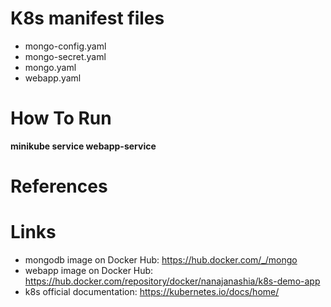 # K8s manifest files
* mongo-config.yaml
* mongo-secret.yaml
* mongo.yaml
* webapp.yaml

# How To Run

**minikube service webapp-service**
  
# References  
# Links

* mongodb image on Docker Hub: https://hub.docker.com/_/mongo
* webapp image on Docker Hub: https://hub.docker.com/repository/docker/nanajanashia/k8s-demo-app
* k8s official documentation: https://kubernetes.io/docs/home/
